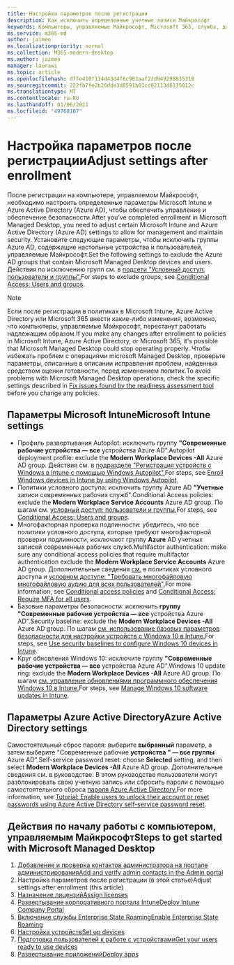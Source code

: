 ```yaml
---
title: Настройка параметров после регистрации
description: Как исключить определенные учетные записи Майкрософт
keywords: Компьютеры, управляемые Майкрософт, Microsoft 365, служба, документация
ms.service: m365-md
author: jaimeo
ms.localizationpriority: normal
ms.collection: M365-modern-desktop
ms.author: jaimeo
manager: laurawi
ms.topic: article
ms.openlocfilehash: d7fe410f114d43d4f6c983aaf23d949298635318
ms.sourcegitcommit: 222fb7fe2b26dde3d8591b61cc02113d6135012c
ms.translationtype: MT
ms.contentlocale: ru-RU
ms.lasthandoff: 01/06/2021
ms.locfileid: "49760107"
---
```

# <a name="adjust-settings-after-enrollment"></a><span data-ttu-id="d256c-104">Настройка параметров после регистрации</span><span class="sxs-lookup"><span data-stu-id="d256c-104">Adjust settings after enrollment</span></span>

<span data-ttu-id="d256c-105">После регистрации на компьютере, управляемом Майкрософт, необходимо настроить определенные параметры Microsoft Intune и Azure Active Directory (Azure AD), чтобы обеспечить управление и обеспечение безопасности.</span><span class="sxs-lookup"><span data-stu-id="d256c-105">After you've completed enrollment in Microsoft Managed Desktop, you need to adjust certain Microsoft Intune and Azure Active Directory (Azure AD) settings to allow for management and maintain security.</span></span> <span data-ttu-id="d256c-106">Установите следующие параметры, чтобы исключить группы Azure AD, содержащие настольные устройства и пользователей, управляемые Майкрософт.</span><span class="sxs-lookup"><span data-stu-id="d256c-106">Set the following settings to exclude the Azure AD groups that contain Microsoft Managed Desktop devices and users.</span></span> <span data-ttu-id="d256c-107">Действия по исключению групп см. в [подсети "Условный доступ: пользователи и группы".](https://docs.microsoft.com/azure/active-directory/conditional-access/concept-conditional-access-users-groups#exclude-users)</span><span class="sxs-lookup"><span data-stu-id="d256c-107">For steps to exclude groups, see [Conditional Access: Users and groups](https://docs.microsoft.com/azure/active-directory/conditional-access/concept-conditional-access-users-groups#exclude-users).</span></span>

> [!NOTE]
> <span data-ttu-id="d256c-108">Если после регистрации в политиках в Microsoft Intune, Azure Active Directory или Microsoft 365 внести какие-либо изменения, возможно, что компьютеры, управляемые Майкрософт, перестанут работать надлежащим образом.</span><span class="sxs-lookup"><span data-stu-id="d256c-108">If you make any changes after enrollment to policies in Microsoft Intune, Azure Active Directory, or Microsoft 365, it's possible that Microsoft Managed Desktop could stop operating properly.</span></span> <span data-ttu-id="d256c-109">Чтобы избежать проблем с операциями microsoft Managed Desktop, [](../get-ready/readiness-assessment-fix.md) проверьте параметры, описанные в описании исправления проблем, найденных средством оценки готовности, перед изменением политик.</span><span class="sxs-lookup"><span data-stu-id="d256c-109">To avoid problems with Microsoft Managed Desktop operations, check the specific settings described in [Fix issues found by the readiness assessment tool](../get-ready/readiness-assessment-fix.md) before you change any policies.</span></span>


## <a name="microsoft-intune-settings"></a><span data-ttu-id="d256c-110">Параметры Microsoft Intune</span><span class="sxs-lookup"><span data-stu-id="d256c-110">Microsoft Intune settings</span></span>

- <span data-ttu-id="d256c-111">Профиль развертывания Autopilot: исключить группу **"Современные рабочие устройства — все**  устройства Azure AD".</span><span class="sxs-lookup"><span data-stu-id="d256c-111">Autopilot deployment profile: exclude the **Modern Workplace Devices -All**  Azure AD group.</span></span> <span data-ttu-id="d256c-112">Действия см. в [подразделе "Регистрация устройств с Windows в Intune с помощью Windows Autopilot".](https://docs.microsoft.com/mem/autopilot/enrollment-autopilot)</span><span class="sxs-lookup"><span data-stu-id="d256c-112">For steps, see [Enroll Windows devices in Intune by using Windows Autopilot](https://docs.microsoft.com/mem/autopilot/enrollment-autopilot).</span></span>
- <span data-ttu-id="d256c-113">Политики условного доступа: исключить группу Azure AD **"Учетные** записи современных рабочих служб".</span><span class="sxs-lookup"><span data-stu-id="d256c-113">Conditional Access policies: exclude the **Modern Workplace Service Accounts** Azure AD group.</span></span> <span data-ttu-id="d256c-114">По шагам см. [условный доступ: пользователи и группы.](https://docs.microsoft.com/azure/active-directory/conditional-access/concept-conditional-access-users-groups)</span><span class="sxs-lookup"><span data-stu-id="d256c-114">For steps, see [Conditional Access: Users and groups](https://docs.microsoft.com/azure/active-directory/conditional-access/concept-conditional-access-users-groups).</span></span>
- <span data-ttu-id="d256c-115">Многофакторная проверка подлинности: убедитесь, что все политики условного доступа, которые требуют многофакторной проверки подлинности, исключают группу **Azure** AD учетных записей современных рабочих служб.</span><span class="sxs-lookup"><span data-stu-id="d256c-115">Multifactor authentication: make sure any conditional access policies that require multifactor authentication exclude the **Modern Workplace Service Accounts** Azure AD group.</span></span> <span data-ttu-id="d256c-116">Дополнительные сведения [см.](../get-ready/readiness-assessment-fix.md#conditional-access-policies) в политиках условного доступа и [условном доступе: "Требовать многофайловую многофайловую аудию для всех пользователей".](https://docs.microsoft.com/azure/active-directory/conditional-access/howto-conditional-access-policy-all-users-mfa)</span><span class="sxs-lookup"><span data-stu-id="d256c-116">For more information, see [Conditional access policies](../get-ready/readiness-assessment-fix.md#conditional-access-policies) and [Conditional Access: Require MFA for all users](https://docs.microsoft.com/azure/active-directory/conditional-access/howto-conditional-access-policy-all-users-mfa).</span></span>
- <span data-ttu-id="d256c-117">Базовые параметры безопасности: исключить **группу "Современные рабочие устройства — все**  устройства Azure AD".</span><span class="sxs-lookup"><span data-stu-id="d256c-117">Security baseline: exclude the **Modern Workplace Devices -All**  Azure AD group.</span></span> <span data-ttu-id="d256c-118">По шагам [см. использование базовых параметров безопасности для настройки устройств с Windows 10 в Intune.](https://docs.microsoft.com/mem/intune/protect/security-baselines)</span><span class="sxs-lookup"><span data-stu-id="d256c-118">For steps, see [Use security baselines to configure Windows 10 devices in Intune](https://docs.microsoft.com/mem/intune/protect/security-baselines).</span></span>
- <span data-ttu-id="d256c-119">Круг обновления Windows 10: исключите группу **"Современные рабочие устройства — все**  устройства Azure AD".</span><span class="sxs-lookup"><span data-stu-id="d256c-119">Windows 10 update ring: exclude the **Modern Workplace Devices -All**  Azure AD group.</span></span> <span data-ttu-id="d256c-120">По шагам [см. управление обновлениями программного обеспечения Windows 10 в Intune.](https://docs.microsoft.com/mem/intune/protect/windows-update-for-business-configure)</span><span class="sxs-lookup"><span data-stu-id="d256c-120">For steps, see [Manage Windows 10 software updates in Intune](https://docs.microsoft.com/mem/intune/protect/windows-update-for-business-configure).</span></span>


## <a name="azure-active-directory-settings"></a><span data-ttu-id="d256c-121">Параметры Azure Active Directory</span><span class="sxs-lookup"><span data-stu-id="d256c-121">Azure Active Directory settings</span></span>

<span data-ttu-id="d256c-122">Самостоятельный сброс пароля: выберите **выбранный** параметр, а затем выберите "Современные рабочие **устройства " — все группы** Azure AD".</span><span class="sxs-lookup"><span data-stu-id="d256c-122">Self-service password reset: choose **Selected** setting, and then select **Modern Workplace Devices -All** Azure AD group.</span></span> <span data-ttu-id="d256c-123">Дополнительные сведения см. в руководстве. В этом руководстве пользователи могут разблокировать свою учетную запись или сбросить пароли с помощью самостоятельного сброса [пароля Azure Active Directory.](https://docs.microsoft.com/azure/active-directory/authentication/tutorial-enable-sspr)</span><span class="sxs-lookup"><span data-stu-id="d256c-123">For more information, see [Tutorial: Enable users to unlock their account or reset passwords using Azure Active Directory self-service password reset](https://docs.microsoft.com/azure/active-directory/authentication/tutorial-enable-sspr).</span></span>



## <a name="steps-to-get-started-with-microsoft-managed-desktop"></a><span data-ttu-id="d256c-124">Действия по началу работы с компьютером, управляемым Майкрософт</span><span class="sxs-lookup"><span data-stu-id="d256c-124">Steps to get started with Microsoft Managed Desktop</span></span>

1. [<span data-ttu-id="d256c-125">Добавление и проверка контактов администратора на портале администрирования</span><span class="sxs-lookup"><span data-stu-id="d256c-125">Add and verify admin contacts in the Admin portal</span></span>](add-admin-contacts.md)
2. <span data-ttu-id="d256c-126">Настройка параметров после регистрации (в этой статье)</span><span class="sxs-lookup"><span data-stu-id="d256c-126">Adjust settings after enrollment (this article)</span></span>
3. [<span data-ttu-id="d256c-127">Назначение лицензий</span><span class="sxs-lookup"><span data-stu-id="d256c-127">Assign licenses</span></span>](assign-licenses.md)
4. [<span data-ttu-id="d256c-128">Развертывание корпоративного портала Intune</span><span class="sxs-lookup"><span data-stu-id="d256c-128">Deploy Intune Company Portal</span></span>](company-portal.md)
5. [<span data-ttu-id="d256c-129">Включение службы Enterprise State Roaming</span><span class="sxs-lookup"><span data-stu-id="d256c-129">Enable Enterprise State Roaming</span></span>](enterprise-state-roaming.md)
6. [<span data-ttu-id="d256c-130">Настройка устройств</span><span class="sxs-lookup"><span data-stu-id="d256c-130">Set up devices</span></span>](set-up-devices.md)
7. [<span data-ttu-id="d256c-131">Подготовка пользователей к работе с устройствами</span><span class="sxs-lookup"><span data-stu-id="d256c-131">Get your users ready to use devices</span></span>](get-started-devices.md)
8. [<span data-ttu-id="d256c-132">Развертывание приложений</span><span class="sxs-lookup"><span data-stu-id="d256c-132">Deploy apps</span></span>](deploy-apps.md)
